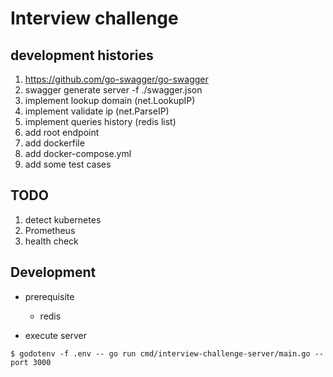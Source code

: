 # Interview challenge

## development histories
1. https://github.com/go-swagger/go-swagger
2. swagger generate server -f ./swagger.json
3. implement lookup domain (net.LookupIP)
4. implement validate ip (net.ParseIP)
5. implement queries history (redis list)
6. add root endpoint
7. add dockerfile
8. add docker-compose.yml
9. add some test cases

## TODO
1. detect kubernetes
2. Prometheus
3. health check

## Development

* prerequisite
   - redis

* execute server

```
$ godotenv -f .env -- go run cmd/interview-challenge-server/main.go --port 3000
```